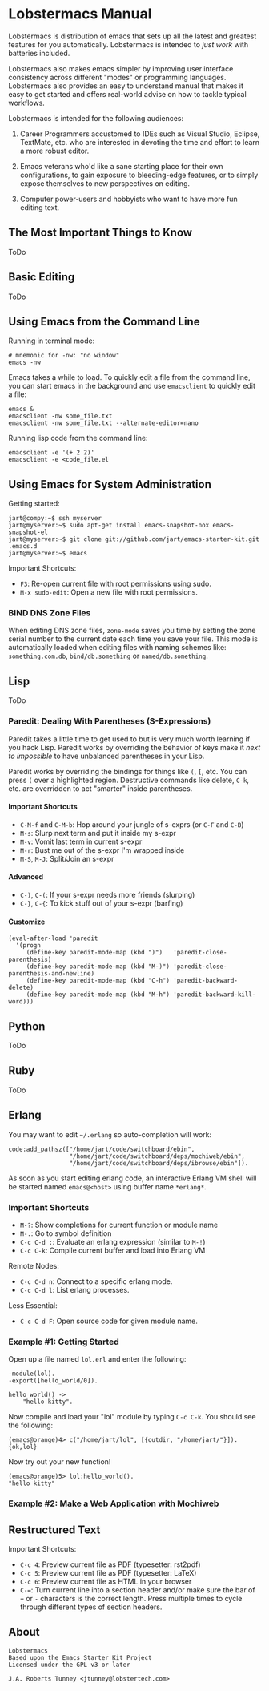 
# Lobstermacs Manual

Lobstermacs is distribution of emacs that sets up all the latest and
greatest features for you automatically.  Lobstermacs is intended to
*just work* with batteries included.

Lobstermacs also makes emacs simpler by improving user interface
consistency across different "modes" or programming languages.
Lobstermacs also provides an easy to understand manual that makes it
easy to get started and offers real-world advise on how to tackle
typical workflows.

Lobstermacs is intended for the following audiences:

1.  Career Programmers accustomed to IDEs such as Visual Studio,
    Eclipse, TextMate, etc. who are interested in devoting the time
    and effort to learn a more robust editor.

2.  Emacs veterans who'd like a sane starting place for their own
    configurations, to gain exposure to bleeding-edge features, or to
    simply expose themselves to new perspectives on editing.

3.  Computer power-users and hobbyists who want to have more fun
    editing text.

## The Most Important Things to Know

ToDo

## Basic Editing

ToDo

## Using Emacs from the Command Line

Running in terminal mode:

    # mnemonic for -nw: "no window"
    emacs -nw

Emacs takes a while to load.  To quickly edit a file from the command
line, you can start emacs in the background and use `emacsclient` to
quickly edit a file:

    emacs &
    emacsclient -nw some_file.txt
    emacsclient -nw some_file.txt --alternate-editor=nano

Running lisp code from the command line:

    emacsclient -e '(+ 2 2)'
    emacsclient -e <code_file.el

## Using Emacs for System Administration

Getting started:

    jart@compy:~$ ssh myserver
    jart@myserver:~$ sudo apt-get install emacs-snapshot-nox emacs-snapshot-el
    jart@myserver:~$ git clone git://github.com/jart/emacs-starter-kit.git .emacs.d
    jart@myserver:~$ emacs

Important Shortcuts:

* `F3`: Re-open current file with root permissions using sudo.
* `M-x sudo-edit`: Open a new file with root permissions.

### BIND DNS Zone Files

When editing DNS zone files, `zone-mode` saves you time by setting the
zone serial number to the current date each time you save your file.
This mode is automatically loaded when editing files with naming
schemes like: `something.com.db`, `bind/db.something` or
`named/db.something`.

## Lisp

ToDo

### Paredit: Dealing With Parentheses (S-Expressions)

Paredit takes a little time to get used to but is very much worth
learning if you hack Lisp.  Paredit works by overriding the behavior
of keys make it *next to impossible* to have unbalanced parentheses in
your Lisp.

Paredit works by overriding the bindings for things like `(`, `[`,
etc.  You can press `(` over a highlighted region.  Destructive
commands like delete, `C-k`, etc. are overridden to act "smarter"
inside parentheses.

#### Important Shortcuts

* `C-M-f` and `C-M-b`: Hop around your jungle of s-exprs (or `C-F` and `C-B`)
* `M-s`: Slurp next term and put it inside my s-expr
* `M-v`: Vomit last term in current s-expr
* `M-r`: Bust me out of the s-expr I'm wrapped inside
* `M-S`, `M-J`: Split/Join an s-expr

#### Advanced

* `C-)`, `C-(`: If your s-expr needs more friends (slurping)
* `C-}`, `C-{`: To kick stuff out of your s-expr (barfing)

#### Customize

    (eval-after-load 'paredit
      '(progn
         (define-key paredit-mode-map (kbd ")")   'paredit-close-parenthesis)
         (define-key paredit-mode-map (kbd "M-)") 'paredit-close-parenthesis-and-newline)
         (define-key paredit-mode-map (kbd "C-h") 'paredit-backward-delete)
         (define-key paredit-mode-map (kbd "M-h") 'paredit-backward-kill-word)))

## Python

ToDo

## Ruby

ToDo

## Erlang

You may want to edit `~/.erlang` so auto-completion will work:

    code:add_pathsz(["/home/jart/code/switchboard/ebin",
                     "/home/jart/code/switchboard/deps/mochiweb/ebin",
                     "/home/jart/code/switchboard/deps/ibrowse/ebin"]).

As soon as you start editing erlang code, an interactive Erlang VM
shell will be started named `emacs@<host>` using buffer name
`*erlang*`.

### Important Shortcuts

* `M-?`: Show completions for current function or module name
* `M-.`: Go to symbol definition
* `C-c C-d :`: Evaluate an erlang expression (similar to `M-!`)
* `C-c C-k`: Compile current buffer and load into Erlang VM

Remote Nodes:

* `C-c C-d n`: Connect to a specific erlang mode.
* `C-c C-d l`: List erlang processes.

Less Essential:

* `C-c C-d F`: Open source code for given module name.

### Example #1: Getting Started

Open up a file named `lol.erl` and enter the following:

    -module(lol).
    -export([hello_world/0]).

    hello_world() ->
        "hello kitty".

Now compile and load your "lol" module by typing `C-c C-k`.  You
should see the following:

    (emacs@orange)4> c("/home/jart/lol", [{outdir, "/home/jart/"}]).
    {ok,lol}

Now try out your new function!

    (emacs@orange)5> lol:hello_world().
    "hello kitty"

### Example #2: Make a Web Application with Mochiweb

## Restructured Text

Important Shortcuts:

* `C-c 4`: Preview current file as PDF (typesetter: rst2pdf)
* `C-c 5`: Preview current file as PDF (typesetter: LaTeX)
* `C-c 6`: Preview current file as HTML in your browser
* `C-=`: Turn current line into a section header and/or make sure the
  bar of `=` or `-` characters is the correct length.  Press multiple
  times to cycle through different types of section headers.

## About

    Lobstermacs
    Based upon the Emacs Starter Kit Project
    Licensed under the GPL v3 or later

    J.A. Roberts Tunney <jtunney@lobstertech.com>
